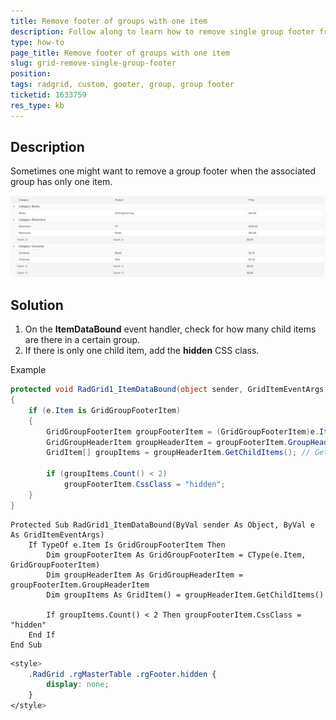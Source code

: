 ```yaml
---
title: Remove footer of groups with one item
description: Follow along to learn how to remove single group footer from RadGrid.
type: how-to
page_title: Remove footer of groups with one item
slug: grid-remove-single-group-footer
position: 
tags: radgrid, custom, gooter, group, group footer
ticketid: 1633759
res_type: kb
---
```



## Description

Sometimes one might want to remove a group footer when the associated group has only one item.

!["Example figure with removed single group footer"](images/grid-exclude-single-footer.png "Example figure with removed single group footer")

## Solution

1. On the **ItemDataBound** event handler, check for how many child items are there in a certain group.
1. If there is only one child item, add the **hidden** CSS class.

Example

````C#
protected void RadGrid1_ItemDataBound(object sender, GridItemEventArgs e)
{
    if (e.Item is GridGroupFooterItem)
    {
        GridGroupFooterItem groupFooterItem = (GridGroupFooterItem)e.Item;  // Get a reference to the footer item
        GridGroupHeaderItem groupHeaderItem = groupFooterItem.GroupHeaderItem; // Get a reference to the header item
        GridItem[] groupItems = groupHeaderItem.GetChildItems(); // Get the children elements of each grouped items

        if (groupItems.Count() < 2)
            groupFooterItem.CssClass = "hidden";
    }
}
````
````VB
Protected Sub RadGrid1_ItemDataBound(ByVal sender As Object, ByVal e As GridItemEventArgs)
    If TypeOf e.Item Is GridGroupFooterItem Then
        Dim groupFooterItem As GridGroupFooterItem = CType(e.Item, GridGroupFooterItem)
        Dim groupHeaderItem As GridGroupHeaderItem = groupFooterItem.GroupHeaderItem
        Dim groupItems As GridItem() = groupHeaderItem.GetChildItems()

        If groupItems.Count() < 2 Then groupFooterItem.CssClass = "hidden"
    End If
End Sub
````

````CSS
<style>
    .RadGrid .rgMasterTable .rgFooter.hidden {
        display: none;
    }
</style>
````
 